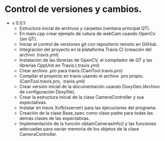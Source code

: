 Control de versiones y cambios.
==============================

- v 0.0.1:
  - Estructura inicial de archivos y carpetas (ventana principal QT).
  - En main.cpp crear ejemplo de catura de webCam usando OpenCv (sin QT).
  - Iniciar el control de versiones git con repositorio remoto en GitHub.
  - Integración del proyecto en la plataforma Travis CI (creación del archivo .travis.yml)
  - Instalación de las librerías de OpenCV, el compilador de QT y las librerías CppUnit en Travis.(.travis.yml)
  - Crear archivo .pro para travis.(CamTool.travis.pro)
  - Compilar el proyecto en travis usando el archivo .pro propio.(CamTool.travis.pro, .travis.yml)
  - Crear versión inicial de la documentación usando DoxyGen.(Archivo de configuración Doxyfile).
  - Crear la estructura inicial de la clase CameraController y sus expectativas.
  - Instalar en travis Xvfb(xserver) para las ejecuciones del programa.
  - Creación de la clase Base_spec como clase padre para todas las demás clases de las expectativas.
  - Implementación de la función obtainCamerasInfo() y las funciones adecuadas para vaciar memoria de los objetos
    de la clase CameraController.
